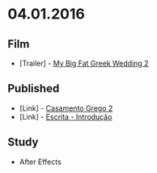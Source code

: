 # 04.01.2016

## Film

- \[Trailer\] - [My Big Fat Greek Wedding 2](https://www.youtube.com/watch?v=nXSvUumVNvg)


## Published

- \[Link\] - [Casamento Grego 2](http://imhomovies.com.br/opinions/em-cartaz/my-big-fat-greek-wedding-2/)
- \[Link\] - [Escrita - Introdução](http://descco.github.io/nihongobenkyou.github.io/articles/escrita/escrita-introducao/)


## Study

- After Effects
